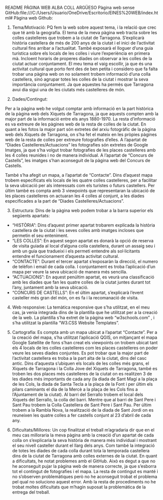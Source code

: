 README PÀGINA WEB ALBA COLL ARGÜESO
Pàgina web sense GitHub:file:///C:/Users/Usuario/OneDrive/Escritorio/EINES%20WEB/index.html# 
Pàgina web Github:

1.	Tema/Motivació:
PQ fem la web sobre aquest tema, i la relació que crec que té amb la geografia.
El tema de la meva pàgina web tracta sobre les colles castelleres que trobem a la ciutat de Tarragona. S’explicarà història castellera de més de 200 anys de la ciutat i el inici de l’activitat cultural fins arribar a l’actualitat. També exposarà el lloguer d’una guia turística sobre els locals de les colles i viure l’experiència en primera mà. Incloent horaris de properes diades on observar a les colles de la ciutat actuar conjuntament. 
El meu tema el vaig escollir, ja que és una activitat cultural que porto fent des de ben petita i considero que fa falta trobar una pàgina web on no solament trobem informació d’una colla castellera, sinó agrupar totes les colles de la ciutat i mostrar la seva importància conjuntament. Ja que aquestes ha permès que Tarragona avui dia sigui una de les ciutats més castelleres de món.

2.	Dades/Contingut:

Per a la pàgina web he volgut comptar amb informació en la part històrica de la pàgina web dels Xiquets de Tarragona, ja que aquests compten amb la major part de la informació entre els anys 1880-1970. La resta d’informació es va extreure de les pàgines web de la resta de colles de la ciutat.
En quant a les fotos la major part són extretes del arxiu fotogràfic de la pàgina web dels Xiquets de Tarragona, on s’ha fet el mateix en les pròpies pàgines web de la resta de colles per extreure fotografies d’elles. 
A l’apartat de “Diades Castelleres/Actuacions” les fotografies són extretes de Google Imatges, ja que s’ha volgut trobar fotografies de les places castelleres amb les 4 colles reunides i no de manera individual.
A l’apartat de “Concurs de Castells”, les imatges s’han aconseguit de la pàgina web del Concurs de Castells. 

També s’ha afegit un mapa, a l’apartat de “Contacte”. Dins d’aquest mapa trobem especificats els locals de les quatre colles castelleres, per a facilitar la seva ubicació per als interessats com els turistes o futurs castellers. Per últim també es compta amb 3 viewpoints que representaran la ubicació de les places castelleres on actuaran les 4 colles al conjunt, a les diades especificades a la part de “Diades Castelleres/Actuacions”.

3.	Estructura:
Dins de la pàgina web podem trobar a la barra superior els següents apartats:
-	“HISTÒRIA”: Dins d’aquest primer apartat trobarem explicada la història castellera de la ciutat i les seves colles amb imatges incloses que permetin el seu enteniment.
-	“LES COLLES”: En aquest segon apartat es donarà la opció de reserva de visita guiada al local d’alguna colla castellera, durant un assaig seu i amb un guia que tradueixi i els permeti entendre als sol·licitants entendre el funcionament d’aquesta activitat cultural.
-	“CONTACTE”: Durant el tercer apartat s’exposaràn la direcció, el numero de telèfon i email de cada colla. I conjuntament es troba l’aplicació d’un mapa per veure la seva ubicació de manera més sencilla.
-	“ACTUACIONS”: En aquest penúltim apartat, es veurà una classificació amb les diades que fan les quatre colles de la ciutat juntes durant tot l’any, juntament amb la seva ubicació. 
-	“CONCURS DE CASTELLS”: En el últim apartat, s’explicarà l’event casteller més gran del món, on es fa i la recomanació de visita. 

4.	Web responsive:
La temàtica responsive que s’ha utilitzat, en el meu cas, ja venia integrada dins de la plantilla que he utilitzat per a la creació de la web. La plantilla s’ha extret de la pàgina web “w3schools.com” , i s’ha utilitzat la plantilla “W3.CSS Website Templates”. 
5.	Cartografia:
Es compta amb un mapa ubicat a l’apartat “Contacte”. Per a la creació del mapa, s’ha utilitzat l’aplicació QGIS, on mitjançant el mapa Google Satellite de fons s’han creat els viewpoints on trobem ubicat tant els 4 locals de les colles castelleres com les places castelleres on poder veure les seves diades conjuntes. 
Es pot trobar que la major part de l’activitat castellera es troba a la part alta de la ciutat, dins del casc antic. Dins d’aquesta s’ubiquen els locals de les colles més grans, el Xiquets de Tarragona i la Colla Jove del Xiquets de Tarragona, també es troben les dos places més castelleres de la ciutat on es realitzen 3 de les diades més importants de cada any (la diada de Sant Magí a la plaça de les Cols, la diada de Santa Tecla a la plaça de la Font i per últim els pilars caminants el dia de la Mercè a la plaça de les Cols fins a l’Ajuntament de la ciutat). Al barri del Serrallo trobem el local dels Xiquets del Serrallo, la colla del barri. Mentre que al barri de Sant Pere i Sant Pau trobem la Colla Castellera de Sant Pere i Sant Pau. Per últim trobem a la Rambla Nova, la realització de la diada de Sant Jordi on es reuneixen les quatre colles a fer castells conjunt al 23 d’abril de cada any.

6.	Dificultats/Millores:
Un cop finalitzat el treball m’agradaria dir que en el meu cas milloraria la meva pàgina amb la creació d’un apartat de cada colla on s’explicaria la seva història de manera més individual i mostrant el seu nivell casteller durant el llarg dels anys. Com també la integració de totes les diades de cada colla durant tota la temporada castellera dins de la ciutat de Tarragona amb colles externes de la ciutat.
En quant a dificultats, he notat problemes amb el GitHub. Això es degut a que no he aconseguit pujar la pàgina web de manera correcte, ja que s’esborra tot el contingut de fotografies i el mapa. La resta de contingut es manté i no s’observen problemàtiques però no he aconseguit trobat el problema pel qual no soluciono aquest error.
Amb la resta de procediments no he trobat moltes dificultats que m’hagin suposat la problemàtica de la entrega del treball. 
